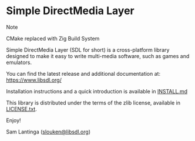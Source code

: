 # Simple DirectMedia Layer

> [!NOTE]
> CMake replaced with Zig Build System

Simple DirectMedia Layer (SDL for short) is a cross-platform library
designed to make it easy to write multi-media software, such as games
and emulators.

You can find the latest release and additional documentation at:
<https://www.libsdl.org/>

Installation instructions and a quick introduction is available in
[INSTALL.md](INSTALL.md)

This library is distributed under the terms of the zlib license,
available in [LICENSE.txt](LICENSE.txt).

Enjoy!

Sam Lantinga (<slouken@libsdl.org>)
